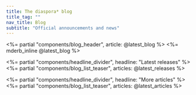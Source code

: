 ```yaml
---
title: The diaspora* blog
title_tag: ""
nav_title: Blog
subtitle: "Official announcements and news"
---
```


<%= partial "components/blog_header", article: @latest_blog %>
<%= mderb_inline @latest_blog %>

<div class="row"><div class="col-lg" markdown="1">

<%= partial "components/headline_divider", headline: "Latest releases" %>
<%= partial "components/blog_list_teaser", articles: @latest_releases %>

</div><div class="col-lg" markdown="1">

<%= partial "components/headline_divider", headline: "More articles" %>
<%= partial "components/blog_list_teaser", articles: @latest_articles %>

</div>
